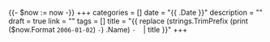 {{- $now := now -}}
+++
categories = []
date = "{{ .Date }}"
description = ""
draft = true
link = ""
tags = []
title = "{{ replace (strings.TrimPrefix (print ($now.Format `2006-01-02`) `-`) .Name) `-` ` ` | title }}"
+++
